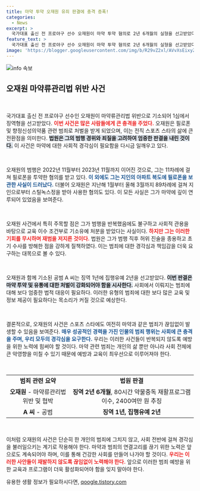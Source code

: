 ```yaml
---
title: 마약 투약 오재원 유죄 판결에 충격 증폭!
categories:
  - News
excerpt: >
  국가대표 출신 전 프로야구 선수 오재원이 마약 투약 혐의로 2년 6개월의 실형을 선고받았다. 범행을 반복한 그는 약물 재활프로그램 이수와 함께 경제적 처벌까지 받으며, 긴 공방의 끝이 어떻게 될지 관심이 집중되고 있다!
feature_text: >
  국가대표 출신 전 프로야구 선수 오재원이 마약 투약 혐의로 2년 6개월의 실형을 선고받았다. 범행을 반복한 그는 약물 재활프로그램 이수와 함께 경제적 처벌까지 받으며, 긴 공방의 끝이 어떻게 될지 관심이 집중되고 있다!
image: 'https://blogger.googleusercontent.com/img/b/R29vZ2xl/AVvXsEixyZcFfHzMRdzZMjFBmAUKJYCLCGyLL1o632UiGVXcaFdKo_bkvkuCioo0uUKlGfBVcT3P84aROyZIXSBEx3Aw5nCQ3pTgDom1WDC4m8eifvWiAmWEEVb4x6G_l8C0QH225ldMjyaFvpxGEBGNO37VmDTDMHGhJPq73UglMfDca1-0aw/s1600/blogspot.png'
---
```


<p><img src="https://blogger.googleusercontent.com/img/b/R29vZ2xl/AVvXsEixyZcFfHzMRdzZMjFBmAUKJYCLCGyLL1o632UiGVXcaFdKo_bkvkuCioo0uUKlGfBVcT3P84aROyZIXSBEx3Aw5nCQ3pTgDom1WDC4m8eifvWiAmWEEVb4x6G_l8C0QH225ldMjyaFvpxGEBGNO37VmDTDMHGhJPq73UglMfDca1-0aw/s1600/blogspot.png" alt="info 속보" /></p>

<h2 data-ke-size="size26">오재원 마약류관리법 위반 사건</h2>

<p data-ke-size="size16">&nbsp;</p>

<p>국가대표 출신 전 프로야구 선수인 오재원이 마약류관리법 위반으로 기소되어 1심에서 징역형을 선고받았다. <b><span style="color: #ee2323;">이번 사건은 많은 사람들에게 큰 충격을 주었다.</span></b> 오재원은 필로폰 및 향정신성의약품 관련 범죄로 처벌을 받게 되었으며, 이는 전직 스포츠 스타의 삶에 큰 전환점을 의미한다. <b><span style="background-color: #21538527;">법원은 그의 범행 경위와 죄질을 고려하여 엄중한 판결을 내린 것이다.</span></b> 이 사건은 마약에 대한 사회적 경각심이 필요함을 다시금 일깨우고 있다. </p>

<p data-ke-size="size16">&nbsp;</p>

<p>오재원의 범행은 2022년 11월부터 2023년 11월까지 이어진 것으로, 그는 11차례에 걸쳐 필로폰을 투약한 혐의를 받고 있다. <b><span style="color: #1a5490;">이 외에도 그는 지인의 아파트 복도에 필로폰을 보관한 사실이 드러났다.</span></b> 더불어 오재원은 지난해 1월부터 올해 3월까지 89차례에 걸쳐 지인으로부터 스틸녹스정을 받아 사용한 혐의도 있다. 이 모든 사실은 그가 마약에 깊이 연루되어 있었음을 보여준다. </p>

<p data-ke-size="size16">&nbsp;</p>

<p>오재원 사건에서 특히 주목할 점은 그가 범행을 반복했음에도 불구하고 사회적 관용을 바탕으로 교육 이수 조건부로 기소유예 처분을 받았다는 사실이다. <b><span style="color: #ee2323;">하지만 그는 이러한 기회를 무시하며 재범을 저지른 것이다.</span></b> 법원은 그가 범행 직후 허위 진술을 종용하고 초기 수사를 방해한 점을 강하게 질책하였다. 이는 범죄에 대한 경각심과 책임감을 더욱 요구하는 대목으로 볼 수 있다.</p>

<p data-ke-size="size16">&nbsp;</p>

<p>오재원과 함께 기소된 공범 A 씨는 징역 1년에 집행유예 2년을 선고받았다. <b><span style="background-color: #21538527;">이번 판결은 마약 투약 및 유통에 대한 처벌이 강화되어야 함을 시사한다.</span></b> 사회에서 이뤄지는 범죄에 대해 보다 엄중한 법적 대응이 필요하다. 이러한 유형의 범죄에 대한 보다 많은 교육 및 정보 제공이 필요하다는 목소리가 커질 것으로 예상한다.</p>

<p data-ke-size="size16">&nbsp;</p>

<p>결론적으로, 오재원의 사건은 스포츠 스타에도 여전히 마약과 같은 범죄가 끊임없이 발생할 수 있음을 보여준다. <b><span style="color: #1a5490;">매우 성공적인 경력을 가진 인물의 범죄 행위는 사회에 큰 충격을 주며, 우리 모두의 경각심을 요구한다.</span></b> 우리는 이러한 사건들이 반복되지 않도록 예방을 위한 노력에 힘써야 할 것이다. 마약 관련 범죄는 개인의 삶 뿐만 아니라 사회 전체에 큰 악영향을 미칠 수 있기 때문에 예방과 교육이 최우선으로 이루어져야 한다. </p>

<p data-ke-size="size16">&nbsp;</p>

<table style="width: 100%; border-collapse: collapse;">
    <tr>
        <td style="text-align: center; height: 17px;"><b>범죄 관련 요약</b></td>
        <td style="text-align: center; height: 17px;"><b>법원 판결</b></td>
    </tr>
    <tr>
        <td style="text-align: center; height: 17px;"><b>오재원</b> - 마약류관리법 위반 및 협박</td>
        <td style="text-align: center; height: 17px;"><b>징역 2년 6개월</b>, 80시간 약물중독 재활프로그램 이수, 2400여만 원 추징</td>
    </tr>
    <tr>
        <td style="text-align: center; height: 17px;"><b>A 씨</b> - 공범</td>
        <td style="text-align: center; height: 17px;"><b>징역 1년, 집행유예 2년</b></td>
    </tr>
</table>

<p data-ke-size="size16">&nbsp;</p>

<p>이처럼 오재원의 사건은 단순히 한 개인의 범죄에 그치지 않고, 사회 전반에 걸쳐 경각심을 불러일으키는 계기로 작용해야 한다. 마약과 범죄의 연결고리를 끊기 위한 노력은 앞으로도 계속되어야 하며, 이를 통해 건강한 사회를 만들어 나가야 할 것이다. <b><span style="color: #ee2323;">우리는 이러한 사안들이 재발하지 않도록 끊임없이 노력해야 한다.</span></b> 앞으로 이러한 범죄 예방을 위한 교육과 프로그램이 더욱 활성화되어야 함을 잊지 말아야 한다.</p>
유용한 생활 정보가 필요하시다면, <a href="https://qoogle.tistory.com" rel="dofollow">qoogle.tistory.com</a>


